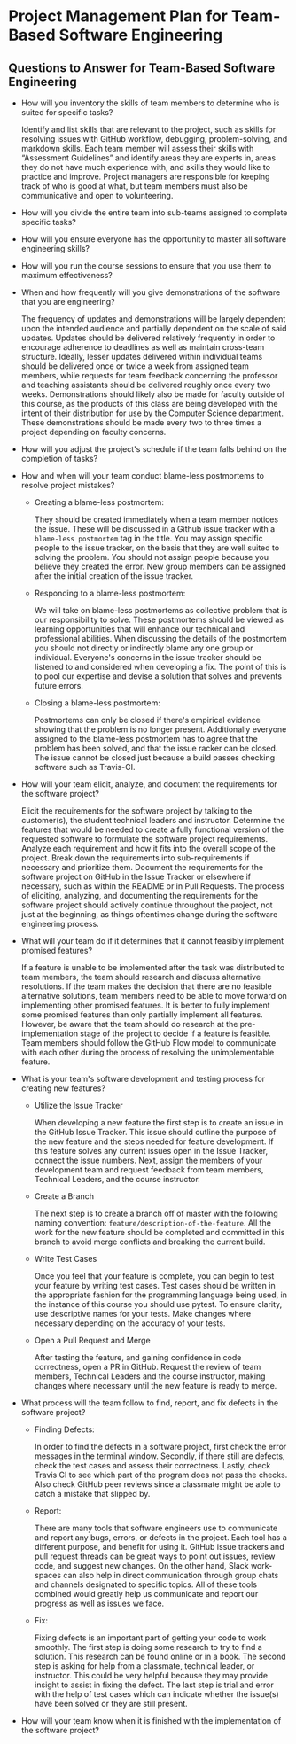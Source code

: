 # Project Management Plan for Team-Based Software Engineering

## Questions to Answer for Team-Based Software Engineering

- How will you inventory the skills of team members to determine who is
  suited for specific tasks?

  Identify and list skills that are relevant to the project, such as skills for
  resolving issues with GitHub workflow, debugging, problem-solving, and markdown
  skills. Each team member will assess their skills with “Assessment Guidelines”
  and identify areas they are experts in, areas they do not have much experience
  with, and skills they would like to practice and improve. Project managers are
  responsible for keeping track of who is good at what, but team members must
  also be communicative and open to volunteering.

- How will you divide the entire team into sub-teams assigned to complete
  specific tasks?

- How will you ensure everyone has the opportunity to master all software
  engineering skills?

- How will you run the course sessions to ensure that you use them
  to maximum effectiveness?

- When and how frequently will you give demonstrations of the software that
  you are engineering?

  The frequency of updates and demonstrations will be largely dependent upon the
  intended audience and partially dependent on the scale of said updates.
  Updates should be delivered relatively frequently in order to encourage
  adherence to deadlines as well as maintain cross-team structure. Ideally,
  lesser updates delivered within individual teams should be delivered once or
  twice a week from assigned team members, while requests for team feedback
  concerning the professor and teaching assistants should be delivered roughly
  once every two weeks. Demonstrations should likely also be made for faculty
  outside of this course, as the products of this class are being developed with
  the intent of their distribution for use by the Computer Science department.
  These demonstrations should be made every two to three times a project depending
  on faculty concerns.

- How will you adjust the project's schedule if the team falls behind on the
  completion of tasks?

- How and when will your team conduct blame-less postmortems to resolve
  project mistakes?

  - Creating a blame-less postmortem:

    They should be created immediately when a team member notices the
    issue. These will be discussed in a Github issue tracker with a
    `blame-less postmortem` tag in the title. You may assign specific people to the
    issue tracker, on the basis that they are well suited to solving the problem.
    You should not assign people because you believe they created the error.
    New group members can be assigned after the initial creation of the issue tracker.

  - Responding to a blame-less postmortem:

    We will take on blame-less postmortems as collective problem that is our
    responsibility to solve. These postmortems should be viewed as learning opportunities
    that will enhance our technical and professional abilities. When discussing the
    details of the postmortem you should not directly or indirectly blame
    any one group or individual. Everyone's concerns in the issue tracker
    should be listened to and considered when developing a fix. The point
    of this is to pool our expertise and devise a solution that solves and
    prevents future errors.

  - Closing a blame-less postmortem:

    Postmortems can only be closed if there's empirical evidence showing that the
    problem is no longer present. Additionally everyone assigned to the blame-less
    postmortem has to agree that the problem has been solved, and that the issue
    racker can be closed. The issue cannot be closed just because a build passes
    checking software such as Travis-CI.

- How will your team elicit, analyze, and document the requirements for the
  software project?

  Elicit the requirements for the software project by talking to the customer(s),
  the student technical leaders and instructor. Determine the features that would
  be needed to create a fully functional version of the requested software to
  formulate the software project requirements. Analyze each requirement and how
  it fits into the overall scope of the project. Break down the requirements into
  sub-requirements if necessary and prioritize them. Document the requirements
  for the software project on GitHub in the Issue Tracker or elsewhere if
  necessary, such as within the README or in Pull Requests. The process of
  eliciting, analyzing, and documenting the requirements for the software project
  should actively continue throughout the project, not just at the beginning, as
  things oftentimes change during the software engineering process.

- What will your team do if it determines that it cannot feasibly implement
  promised features?

  If a feature is unable to be implemented after the task was distributed to team
   members, the team should research and discuss alternative resolutions. If the
   team makes the decision that there are no feasible alternative solutions, team
   members need to be able to move forward on implementing other promised features.
   It is better to fully implement some promised features than only partially
   implement all features. However, be aware that the team should do research at
   the pre-implementation stage of the project to decide if a feature is feasible.
   Team members should follow the GitHub Flow model to communicate with each other
   during the process of resolving the unimplementable feature.

- What is your team's software development and testing process for creating
  new features?

  - Utilize the Issue Tracker

    When developing a new feature the first step is to create an issue in the
    GitHub Issue Tracker. This issue should outline the purpose of the new
    feature and the steps needed for feature development. If this feature solves
    any current issues open in the Issue Tracker, connect the issue numbers.
    Next, assign the members of your development team and request feedback
    from team members, Technical Leaders, and the course instructor.

  - Create a Branch

    The next step is to create a branch off of master with the following naming
    convention: `feature/description-of-the-feature`. All the work for the new
    feature should be completed and committed in this branch to avoid
    merge conflicts and breaking the current build.

  - Write Test Cases

    Once you feel that your feature is complete, you can begin to test your
    feature by writing test cases. Test cases should be written in the appropriate
    fashion for the programming language being used, in the instance of
    this course you should use pytest. To ensure clarity, use descriptive names
    for your tests. Make changes where necessary depending on the accuracy of
    your tests.

  - Open a Pull Request and Merge

    After testing the feature, and gaining confidence in code correctness,
    open a PR in GitHub. Request the review of team members, Technical Leaders
    and the course instructor, making changes where necessary until the new
    feature is ready to merge.

- What process will the team follow to find, report, and fix defects in the
  software project?

  - Finding Defects:

    In order to find the defects in a software project,
    first check the error
    messages in the terminal window. Secondly, if there still are
    defects, check the test
    cases and assess their correctness. Lastly,
    check Travis CI to see which
    part of the program does not pass the checks. Also check GitHub peer
    reviews since a classmate might be able to catch a mistake that
    slipped by.

  - Report:

    There are many tools that software engineers
    use to communicate and report
    any bugs, errors, or defects in the project. Each tool has a different
    purpose, and benefit for using it. GitHub
    issue trackers and pull request
    threads can be great ways to point out issues,
    review code, and suggest
    new changes. On the other hand,
    Slack work-spaces can also help in direct
    communication through group chats and channels designated to specific
    topics. All of these tools combined
    would greatly help us communicate and
    report our progress as well as issues we face.

  - Fix:

    Fixing defects is an important part of getting your
    code to work smoothly. The first step is doing
    some research to try to find a solution. This
    research can be found online or in a book. The second step is
    asking for help from a classmate, technical
    leader, or instructor. This could be very helpful
    because they may provide insight to assist in fixing the defect.
    The last step is trial and error with
    the help of test cases which can indicate whether the issue(s) have been
    solved or they are still present.

- How will your team know when it is finished with the
  implementation of the software project?
